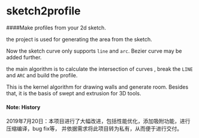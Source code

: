 # sketch2profile
####Make profiles from your 2d sketch.

the project is used for generating the area from the sketch.

Now the sketch curve only supports `line` and `arc`. 
Bezier curve may be added further.


the main algorithm is to calculate the intersection of curves ,
break the `LINE` and `ARC` and build the profile.


This is the kernel algorithm for drawing walls and generate room.
Besides that, it is the basis of swept and extrusion for 3D tools.


#### Note: History

2019年7月20日：本项目进行了大幅改进，包括性能优化，添加吸附功能，进行压缩编译，bug fix等，
并依据需求将此项目转为私有，从而便于进行交付。

